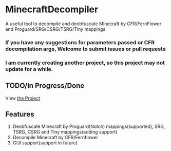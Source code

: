# MinecraftDecompiler
A useful tool to decompile and deobfuscate Minecraft by CFR/FernFlower and Proguard/SRG/CSRG/TSRG/Tiny mappings
### If you have any suggestions for parameters passed or CFR decompilation args, Welcome to submit issues or pull requests
### I am currently creating another project, so this project may not update for a while.
## TODO/In Progress/Done
View [the Project](https://github.com/MaxPixelStudios/MinecraftDecompiler/projects/1)
## Features
1. Deobfuscate Minecraft by Proguard(Notch) mappings(supported), SRG, TSRG, CSRG and Tiny mappings(adding support)
2. Decompile Minecraft by CFR/Fernflower
3. GUI support(support in future)
